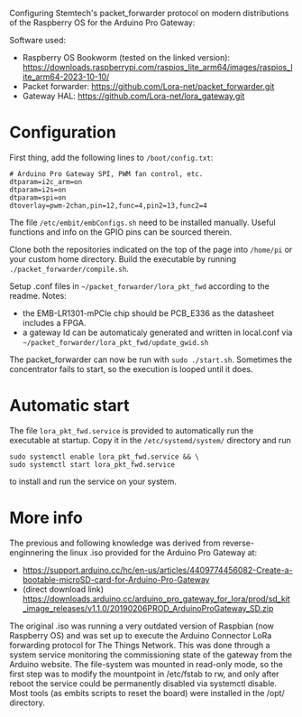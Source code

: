 Configuring Stemtech's packet_forwarder protocol on modern distributions of the Raspberry OS for the Arduino Pro Gateway:

Software used:
- Raspberry OS Bookworm (tested on the linked version): https://downloads.raspberrypi.com/raspios_lite_arm64/images/raspios_lite_arm64-2023-10-10/
- Packet forwarder: https://github.com/Lora-net/packet_forwarder.git
- Gateway HAL: https://github.com/Lora-net/lora_gateway.git 

# Configuration

First thing, add the following lines to `/boot/config.txt`:

```
# Arduino Pro Gateway SPI, PWM fan control, etc.
dtparam=i2c_arm=on
dtparam=i2s=on
dtparam=spi=on
dtoverlay=pwm-2chan,pin=12,func=4,pin2=13,func2=4
```

The file `/etc/embit/embConfigs.sh` need to be installed manually.
Useful functions and info on the GPIO pins can be sourced therein. 

Clone both the repositories indicated on the top of the page into `/home/pi` or your custom home directory. 
Build the executable by running `./packet_forwarder/compile.sh`.

Setup .conf files in `~/packet_forwarder/lora_pkt_fwd` according to the readme.
Notes: 
- the EMB-LR1301-mPCIe chip should be PCB_E336 as the datasheet includes a FPGA.
- a gateway Id can be automaticaly generated and written in local.conf via `~/packet_forwarder/lora_pkt_fwd/update_gwid.sh`

The packet_forwarder can now be run with `sudo ./start.sh`.
Sometimes the concentrator fails to start, so the execution is looped until it does.

# Automatic start

The file `lora_pkt_fwd.service` is provided to automatically run the executable at startup.
Copy it in the `/etc/systemd/system/` directory and run 
```
sudo systemctl enable lora_pkt_fwd.service && \
sudo systemctl start lora_pkt_fwd.service
```
to install and run the service on your system.

# More info

The previous and following knowledge was derived from reverse-enginnering the linux .iso provided for the Arduino Pro Gateway at:
- https://support.arduino.cc/hc/en-us/articles/4409774456082-Create-a-bootable-microSD-card-for-Arduino-Pro-Gateway 
- (direct download link) https://downloads.arduino.cc/arduino_pro_gateway_for_lora/prod/sd_kit_image_releases/v1.1.0/20190206PROD_ArduinoProGateway_SD.zip

The original .iso was running a very outdated version of Raspbian (now Raspberry OS) and was set up to execute the Arduino Connector LoRa forwarding protocol for The Things Network.
This was done through a system service monitoring the commissioning state of the gateway from the Arduino website.
The file-system was mounted in read-only mode, so the first step was to modify the mountpoint in /etc/fstab to rw, and only after reboot the service could be permanently disabled via systemctl disable.
Most tools (as embits scripts to reset the board) were installed in the /opt/ directory.
